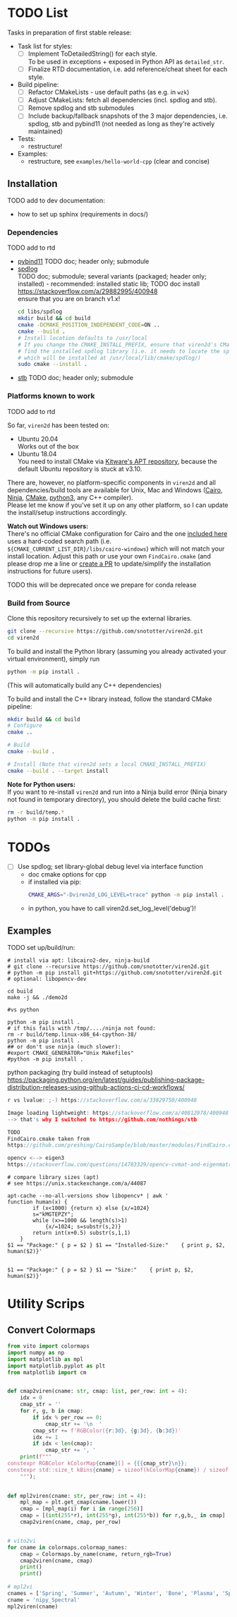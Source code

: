 # TODO List

Tasks in preparation of first stable release:
* Task list for styles:
  * [ ] Implement ToDetailedString() for each style.  
    To be used in exceptions + exposed in Python API as `detailed_str`.
  * [ ] Finalize RTD documentation, i.e. add reference/cheat sheet for each style.
* Build pipeline:
  * [ ] Refactor CMakeLists - use default paths (as e.g. in `wzk`)
  * [ ] Adjust CMakeLists: fetch all dependencies (incl. spdlog and stb).
  * [ ] Remove spdlog and stb submodules
  * [ ] Include backup/fallback snapshots of the 3 major dependencies, i.e. spdlog, stb and pybind11 (not needed as long as they're actively maintained)
* Tests:
  * restructure!
* Examples:
  * restructure, see ``examples/hello-world-cpp`` (clear and concise)


## Installation
TODO add to dev documentation:

* how to set up sphinx (requirements in docs/)

### Dependencies
TODO add to rtd

* [pybind11](https://github.com/pybind/pybind11) TODO doc; header only; submodule
* [spdlog](https://github.com/gabime/spdlog)  
  TODO doc; submodule; several variants (packaged; header only; installed) - recommended: installed static lib; TODO doc install  
  https://stackoverflow.com/a/29882995/400948  
  ensure that you are on branch v1.x!
  ```bash
  cd libs/spdlog
  mkdir build && cd build
  cmake -DCMAKE_POSITION_INDEPENDENT_CODE=ON ..
  cmake --build .
  # Install location defaults to /usr/local
  # If you change the CMAKE_INSTALL_PREFIX, ensure that viren2d's CMakeLists.txt will
  # find the installed spdlog library (i.e. it needs to locate the spdlogConfig* files
  # which will be installed at /usr/local/lib/cmake/spdlog/)
  sudo cmake --install .
  ```
* [stb](https://github.com/nothings/stb) TODO doc; header only; submodule

### Platforms known to work
TODO add to rtd

So far, `viren2d` has been tested on:  
* Ubuntu 20.04  
  Works out of the box
* Ubuntu 18.04  
  You need to install CMake via [Kitware's APT repository](https://apt.kitware.com/), because the default Ubuntu repository is stuck at v3.10.

There are, however, no platform-specific components in `viren2d` and all dependencies/build tools are available for Unix, Mac and Windows ([Cairo](https://www.cairographics.org/download/), [Ninja](https://ninja-build.org/), [CMake](https://cmake.org/), [python3](https://www.python.org/downloads/), any C++ compiler).  
Please let me know if you've set it up on any other platform, so I can update the install/setup instructions accordingly.  

**Watch out Windows users:**  
There's no official CMake configuration for Cairo and the one [included here](./cmake/FindCairo.cmake) uses a hard-coded search path (i.e. `${CMAKE_CURRENT_LIST_DIR}/libs/cairo-windows`) which will not match your install location. Adjust this path or use your own `FindCairo.cmake` (and please drop me a line or [create a PR](https://github.com/snototter/viren2d/pulls) to update/simplify the installation instructions for future users).

TODO this will be deprecated once we prepare for conda release



### Build from Source
Clone this repository recursively to set up the external libraries.
```bash
git clone --recursive https://github.com/snototter/viren2d.git
cd viren2d
```

To build and install the Python library (assuming you already activated your virtual environment), simply run
```bash
python -m pip install .
```
(This will automatically build any C++ dependencies)

To build and install the C++ library instead, follow the standard CMake pipeline:
```bash
mkdir build && cd build
# Configure
cmake ..

# Build
cmake --build .

# Install (Note that viren2d sets a local CMAKE_INSTALL_PREFIX)
cmake --build . --target install
```

**Note for Python users:**  
If you want to re-install `viren2d` and run into a Ninja build error (Ninja binary not found in temporary directory), you should delete the build cache first:
```bash
rm -r build/temp.*
python -m pip install .
```


# TODOs
* [ ] Use spdlog; set library-global debug level via interface function
  * doc cmake options for cpp
  * if installed via pip:
    ```bash
    CMAKE_ARGS="-Dviren2d_LOG_LEVEL=trace" python -m pip install .
    ```
  * in python, you have to call viren2d.set_log_level('debug')!




## Examples

TODO set up/build/run:
```
# install via apt: libcairo2-dev, ninja-build
# git clone --recursive https://github.com/snototter/viren2d.git
# python -m pip install git+https://github.com/snototter/viren2d.git
# optional: libopencv-dev

cd build
make -j && ./demo2d

#vs python

python -m pip install .
# if this fails with /tmp/..../ninja not found:
rm -r build/temp.linux-x86_64-cpython-38/
python -m pip install .
## or don't use ninja (much slower):
#export CMAKE_GENERATOR="Unix Makefiles"
#python -m pip install .
```

python packaging (try build instead of setuptools)
https://packaging.python.org/en/latest/guides/publishing-package-distribution-releases-using-github-actions-ci-cd-workflows/


```cpp
r vs lvalue: ;-) https://stackoverflow.com/a/33829750/400948

Image loading lightweight: https://stackoverflow.com/a/40812978/400948
--> that's why I switched to https://github.com/nothings/stb

TODO
FindCairo.cmake taken from
https://github.com/preshing/CairoSample/blob/master/modules/FindCairo.cmake

opencv <--> eigen3
https://stackoverflow.com/questions/14783329/opencv-cvmat-and-eigenmatrix
```



```
# compare library sizes (apt)
# see https://unix.stackexchange.com/a/44087

apt-cache --no-all-versions show libopencv* | awk '
function human(x) {
        if (x<1000) {return x} else {x/=1024}
        s="kMGTEPZY";
        while (x>=1000 && length(s)>1)
            {x/=1024; s=substr(s,2)}
        return int(x+0.5) substr(s,1,1)
    }
$1 == "Package:" { p = $2 } $1 == "Installed-Size:"    { print p, $2, human($2)}'


$1 == "Package:" { p = $2 } $1 == "Size:"    { print p, $2, human($2)}'
```


# Utility Scrips
## Convert Colormaps
```python
from vito import colormaps
import numpy as np
import matplotlib as mpl
import matplotlib.pyplot as plt
from matplotlib import cm


def cmap2viren(cname: str, cmap: list, per_row: int = 4):
    idx = 0
    cmap_str = ''
    for r, g, b in cmap:
        if idx % per_row == 0:
            cmap_str += '\n  '
        cmap_str += f'RGBColor({r:3d}, {g:3d}, {b:3d})'
        idx += 1
        if idx < len(cmap):
            cmap_str += ', '
    print(f"""
constexpr RGBColor kColorMap{cname}[] = {{{cmap_str}\n}};
constexpr std::size_t kBins{cname} = sizeof(kColorMap{cname}) / sizeof(kColorMap{cname}[0]);
    """);
    

def mpl2viren(cname: str, per_row: int = 4):
    mpl_map = plt.get_cmap(cname.lower())
    cmap = [mpl_map(i) for i in range(256)]
    cmap = [(int(255*r), int(255*g), int(255*b)) for r,g,b,_ in cmap]
    cmap2viren(cname, cmap, per_row)


# vito2vi
for cname in colormaps.colormap_names:
    cmap = Colormaps.by_name(cname, return_rgb=True)
    cmap2viren(cname, cmap)
    print()
    print()
    
# mpl2vi
cnames = ['Spring', 'Summer', 'Autumn', 'Winter', 'Bone', 'Plasma', 'Spectral', 'Purples', 'Blues', 'Oranges', 'Reds']
cname = 'nipy_Spectral'
mpl2viren(cname)


```

